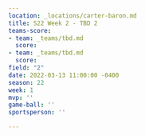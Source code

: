 ```yaml
---
location: _locations/carter-baron.md
title: S22 Week 2 - TBD 2
teams-score:
- team: _teams/tbd.md
  score: 
- team: _teams/tbd.md
  score: 
field: "2"
date: 2022-03-13 11:00:00 -0400
season: 22
week: 1
mvp: ''
game-ball: ''
sportsperson: ''

---
```

